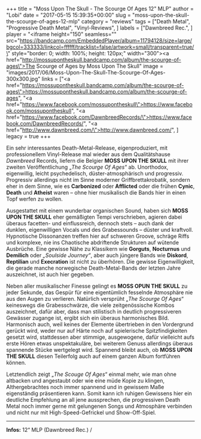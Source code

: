 +++
title = "Moss Upon The Skull - The Scourge Of Ages 12\" MLP"
author = "Lobi"
date = "2017-05-15 15:39:35+00:00"
slug = "moss-upon-the-skull-the-scourge-of-ages-12-mlp"
category = "reviews"
tags = ["Death Metal", "Progressive Death Metal", "Vinyl-Reviews", ]
labels = ["Dawnbreed Rec.", ]
player = "<iframe height=\"150\" seamless=\"\" src=\"https://bandcamp.com/EmbeddedPlayer/album=11794128/size=large/bgcol=333333/linkcol=ffffff/tracklist=false/artwork=small/transparent=true/\" style=\"border: 0; width: 100%; height: 120px;\" width=\"300\"><a href=\"http://mossupontheskull.bandcamp.com/album/the-scourge-of-ages\">The Scourge of Ages by Moss Upon The Skull</a></iframe>"
image = "images/2017/06/Moss-Upon-The-Skull-The-Scourge-Of-Ages-300x300.jpg"
links = ["<a href=\"https://mossupontheskull.bandcamp.com/album/the-scourge-of-ages\">https://mossupontheskull.bandcamp.com/album/the-scourge-of-ages</a>", "<a href=\"https://www.facebook.com/mossupontheskull\">https://www.facebook.com/mossupontheskull</a>", "<a href=\"https://www.facebook.com/DawnbreedRecords/\">https://www.facebook.com/DawnbreedRecords/</a>", "<a href=\"http://www.dawnbreed.com/\">http://www.dawnbreed.com/</a>", ]
legacy = true
+++

Ein sehr interessantes Death-Metal-Release, eigenproduziert, mit professionellem Vinyl-Release mal wieder aus dem Qualitätshause _Dawnbreed_ Records, liefern die Belgier **MOSS UPON THE SKULL** mit ihrer zweiten Veröffentlichung „_The Scourge Of Ages_“ ab. Unorthodox, eigenwillig, leicht psychedelisch, düster-atmosphärisch und progressiv. Progressiv allerdings nicht im Sinne moderner Griffbrettakrobatik, sondern eher in dem Sinne, wie es **Carbonized** oder **Afflicted** oder die frühen **Cynic**, **Death** und **Atheist** waren – ohne hier musikalisch die Bands hier in einen Topf werfen zu wollen.

Ausgestattet mit einem wunderbar organischen Sound, haben sich **MOSS UPON THE SKULL** eher gemäßigten Tempi verschrieben, agieren dabei überaus facetten- und einflussreich, dennoch stets – auch dank der dunklen, eigenwilligen Vocals und des Grabessounds – düster und kraftvoll. Hypnotische Dissonanzen treffen hier auf schweren Groove, schräge Riffs und komplexe, nie ins Chaotische abdriftende Strukturen auf wütende Ausbrüche. Eine gewisse Nähe zu Klassikern wie **Gorguts**, **Nocturnus** und **Demilich** oder _„Soulside Journey“_, aber auch jüngere Bands wie **Diskord**, **Reptilian** und **Execration** ist nicht zu überhören. Die gewisse Eigenwilligkeit, die gerade manche norwegische Death-Metal-Bands der letzten Jahre auszeichnet, ist auch hier gegeben.

Neben aller musikalischer Finesse gelingt es **MOSS OPUN THE SKULL** zu jeder Sekunde, das Gespür für eine eigentümlich fesselnde Atmosphäre nie aus den Augen zu verlieren. Natürlich versprüht „_The Scourge Of Ages_“ keineswegs die Grabesschwärze, die viele zeitgenössische Kombos auszeichnet, dafür aber, dass man stilistisch in deutlich progressiveren Gewässer zugange ist, ergibt sich ein überaus harmonisches Bild. Harmonisch auch, weil keines der Elemente übertrieben in den Vordergrund gerückt wird, weder nur auf Härte noch auf spielerische Spitzfindigkeiten gesetzt wird, stattdessen aber stimmige, ausgewogene, dafür vielleicht aufs erste Hören etwas unspektakuläre, bei weiterem Genuss allerdings überaus spannende Stücke wertgelegt wird. Spannend bleibt auch, ob **MOSS UPON THE SKULL** diesen Teilerfolg auch auf einem ganzen Album fortführen können.

Letztendlich zeigt „_The Scouge Of Ages_“ einmal mehr, wie man ohne altbacken und angestaubt oder wie eine müde Kopie zu klingen, Althergebrachtes noch immer spannend und in gewissem Maße eigenständig präsentieren kann. Somit kann ich ruhigen Gewissens hier ein deutliche Empfehlung an all jene aussprechen, die progressiven Death Metal noch immer gerne mit gelungenen Songs und Atmosphäre verbinden und nicht nur mit High-Speed-Gefrickel und Show-Off-Spiel.





---
**Infos:**
12“ MLP (Dawnbreed Rec.) / 

